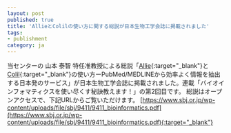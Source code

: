```yaml
---
layout: post
published: true
title: 'AllieとColilの使い方に関する総説が日本生物工学会誌に掲載されました'
tags:
- publishment
category: ja
---
```

当センターの 山本 泰智 特任准教授による総説「[Allie](http://allie.dbcls.jp/){:target="_blank"}と[Colil](http://colil.dbcls.jp/browse/papers/){:target="_blank"}の使い方ーPubMed/MEDLINEから効率よく情報を抽出する日本発のサービス」が日本生物工学会誌に掲載されました。連載「バイオインフォマティクスを使い尽くす秘訣教えます！」の第2回目です。
総説はオープンアクセスで、下記URLからご覧いただけます。
[https://www.sbj.or.jp/wp-content/uploads/file/sbj/9411/9411_bioinformatics.pdf](https://www.sbj.or.jp/wp-content/uploads/file/sbj/9411/9411_bioinformatics.pdf){:target="_blank"}